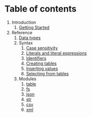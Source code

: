 # Table of contents

1. Introduction
    1. [Getting Started](./introduction/getting_started.md)
2. Reference
    1. [Data types](./reference/data_types/data_types.md)
    2. Syntax
        1. [Case sensitivity](./reference/syntax/case_sensitivity.md)
        2. [Literals and literal expressions](./reference/syntax/literals.md)
        3. [Identifiers](./reference/syntax/identifiers.md)
        4. [Creating tables](./reference/syntax/create_table.md)
        5. [Inserting values](./reference/syntax/insert_table.md)
        6. [Selecting from tables](./reference/syntax/select_from.md)
    3. Modules
        1. [table](./modules/table.md)
        2. [fs](./modules/fs.md)
        3. [json](./modules/json.md)
        4. [str](./modules/str.md)
        5. [csv](./modules/csv.md)
        6. [xml](./modules/xml.md)
